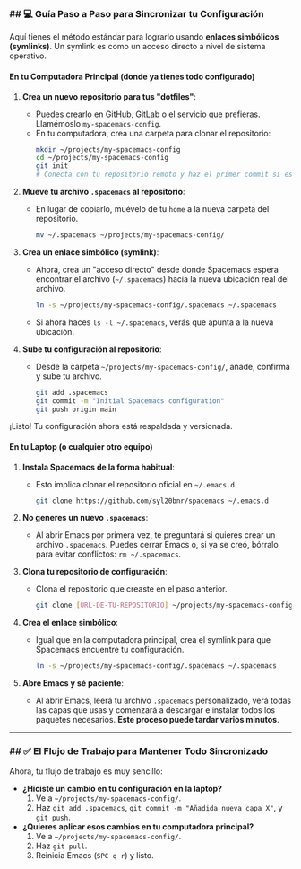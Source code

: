### \#\# 💻 Guía Paso a Paso para Sincronizar tu Configuración

Aquí tienes el método estándar para lograrlo usando **enlaces simbólicos (symlinks)**. Un symlink es como un acceso directo a nivel de sistema operativo.

#### **En tu Computadora Principal (donde ya tienes todo configurado)**

1.  **Crea un nuevo repositorio para tus "dotfiles"**:

      * Puedes crearlo en GitHub, GitLab o el servicio que prefieras. Llamémoslo `my-spacemacs-config`.
      * En tu computadora, crea una carpeta para clonar el repositorio:
        ```bash
        mkdir ~/projects/my-spacemacs-config
        cd ~/projects/my-spacemacs-config
        git init
        # Conecta con tu repositorio remoto y haz el primer commit si es necesario
        ```

2.  **Mueve tu archivo `.spacemacs` al repositorio**:

      * En lugar de copiarlo, muévelo de tu `home` a la nueva carpeta del repositorio.
        ```bash
        mv ~/.spacemacs ~/projects/my-spacemacs-config/
        ```

3.  **Crea un enlace simbólico (symlink)**:

      * Ahora, crea un "acceso directo" desde donde Spacemacs espera encontrar el archivo (`~/.spacemacs`) hacia la nueva ubicación real del archivo.
        ```bash
        ln -s ~/projects/my-spacemacs-config/.spacemacs ~/.spacemacs
        ```
      * Si ahora haces `ls -l ~/.spacemacs`, verás que apunta a la nueva ubicación.

4.  **Sube tu configuración al repositorio**:

      * Desde la carpeta `~/projects/my-spacemacs-config/`, añade, confirma y sube tu archivo.
        ```bash
        git add .spacemacs
        git commit -m "Initial Spacemacs configuration"
        git push origin main
        ```

¡Listo\! Tu configuración ahora está respaldada y versionada.

#### **En tu Laptop (o cualquier otro equipo)**

1.  **Instala Spacemacs de la forma habitual**:

      * Esto implica clonar el repositorio oficial en `~/.emacs.d`.
        ```bash
        git clone https://github.com/syl20bnr/spacemacs ~/.emacs.d
        ```

2.  **No generes un nuevo `.spacemacs`**:

      * Al abrir Emacs por primera vez, te preguntará si quieres crear un archivo `.spacemacs`. Puedes cerrar Emacs o, si ya se creó, bórralo para evitar conflictos: `rm ~/.spacemacs`.

3.  **Clona tu repositorio de configuración**:

      * Clona el repositorio que creaste en el paso anterior.
        ```bash
        git clone [URL-DE-TU-REPOSITORIO] ~/projects/my-spacemacs-config
        ```

4.  **Crea el enlace simbólico**:

      * Igual que en la computadora principal, crea el symlink para que Spacemacs encuentre tu configuración.
        ```bash
        ln -s ~/projects/my-spacemacs-config/.spacemacs ~/.spacemacs
        ```

5.  **Abre Emacs y sé paciente**:

      * Al abrir Emacs, leerá tu archivo `.spacemacs` personalizado, verá todas las capas que usas y comenzará a descargar e instalar todos los paquetes necesarios. **Este proceso puede tardar varios minutos**.

-----

### \#\# ✅ El Flujo de Trabajo para Mantener Todo Sincronizado

Ahora, tu flujo de trabajo es muy sencillo:

  * **¿Hiciste un cambio en tu configuración en la laptop?**
    1.  Ve a `~/projects/my-spacemacs-config/`.
    2.  Haz `git add .spacemacs`, `git commit -m "Añadida nueva capa X"`, y `git push`.
  * **¿Quieres aplicar esos cambios en tu computadora principal?**
    1.  Ve a `~/projects/my-spacemacs-config/`.
    2.  Haz `git pull`.
    3.  Reinicia Emacs (`SPC q r`) y listo.
